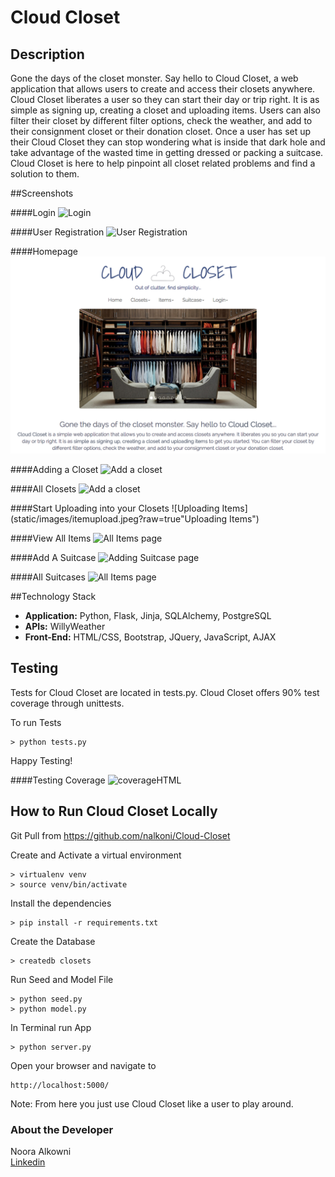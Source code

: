 # Cloud Closet


## Description

Gone the days of the closet monster. Say hello to Cloud Closet, a web application that allows users to create and access their closets anywhere. Cloud Closet liberates a user so they can start their day or trip right. It is as simple as signing up, creating a closet and uploading items. Users can also filter their closet by different filter options, check the weather, and add to their consignment closet or their donation closet. Once a user has set up their Cloud Closet they can stop wondering what is inside that dark hole and take advantage of the wasted time in getting dressed or packing a suitcase. Cloud Closet is here to help pinpoint all closet related problems and find a solution to them.


##Screenshots

####Login
![Login](/static/login.jpg?raw=true "Login Page")

####User Registration 
![User Registration](/static/user_registration.jpg?raw=true "User Registration Page")

####Homepage
<img src="/static/images/homepage.png">

####Adding a Closet
![Add a closet](/static/addcloset.jpg?raw=true "Adding a Closet")

####All Closets
![Add a closet](/static/allclosets.jpeg?raw=true "Once a Closet has been added to database")

####Start Uploading into your Closets
![Uploading Items](static/images/itemupload.jpeg?raw=true"Uploading Items")

####View All Items
![All Items page](/static/allitems.jpeg?raw=true "All Items page")

####Add A Suitcase
![Adding Suitcase page](/static/addsuitcase.jpeg?raw=true "Adding Suitcase page")

####All Suitcases
![All Items page](/static/allsuitcase.jpeg?raw=true "All Suitcases page")



##Technology Stack

- **Application:** Python, Flask, Jinja, SQLAlchemy, PostgreSQL
- **APIs:** WillyWeather
- **Front-End:** HTML/CSS, Bootstrap, JQuery, JavaScript, AJAX

## Testing

Tests for Cloud Closet are located in tests.py. Cloud Closet offers 90% test coverage through unittests.

To run Tests 

```
> python tests.py
```

Happy Testing! 

####Testing Coverage
![coverageHTML](/static/coverage.jpg?raw=true "Testing Coverage")


## How to Run Cloud Closet Locally

Git Pull from https://github.com/nalkoni/Cloud-Closet


Create and Activate a virtual environment 

```
> virtualenv venv
> source venv/bin/activate
```

Install the dependencies

```
> pip install -r requirements.txt
```

Create the Database

```
> createdb closets
```

Run Seed and Model File

```
> python seed.py
> python model.py
```

In Terminal run App
```
> python server.py
```


Open your browser and navigate to 

```
http://localhost:5000/
```

Note: From here you just use Cloud Closet like a user to play around.




### About the Developer    
Noora Alkowni       
[Linkedin](https://www.linkedin.com/in/nooraalkoni)    
 

